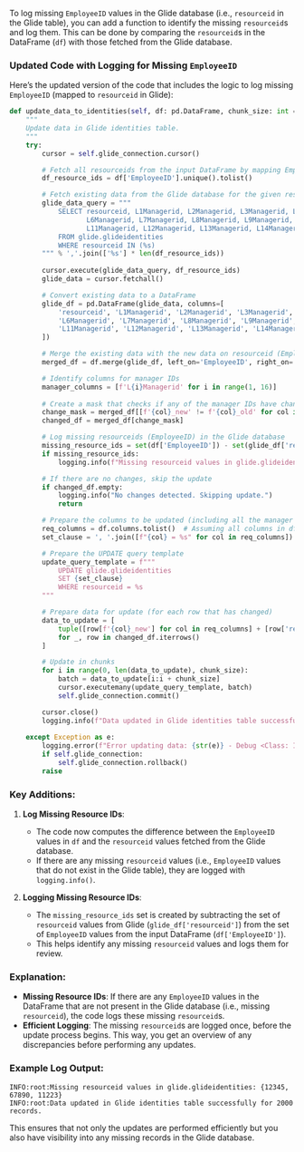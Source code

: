 To log missing `EmployeeID` values in the Glide database (i.e., `resourceid` in the Glide table), you can add a function to identify the missing `resourceid`s and log them. This can be done by comparing the `resourceid`s in the DataFrame (`df`) with those fetched from the Glide database.

### Updated Code with Logging for Missing `EmployeeID`

Here’s the updated version of the code that includes the logic to log missing `EmployeeID` (mapped to `resourceid` in Glide):

```python
def update_data_to_identities(self, df: pd.DataFrame, chunk_size: int = 10000):
    """
    Update data in Glide identities table.
    """
    try:
        cursor = self.glide_connection.cursor()

        # Fetch all resourceids from the input DataFrame by mapping EmployeeID to resourceid
        df_resource_ids = df['EmployeeID'].unique().tolist()

        # Fetch existing data from the Glide database for the given resourceids
        glide_data_query = """
            SELECT resourceid, L1Managerid, L2Managerid, L3Managerid, L4Managerid, L5Managerid, 
                   L6Managerid, L7Managerid, L8Managerid, L9Managerid, L10Managerid, 
                   L11Managerid, L12Managerid, L13Managerid, L14Managerid, L15Managerid
            FROM glide.glideidentities
            WHERE resourceid IN (%s)
        """ % ','.join(['%s'] * len(df_resource_ids))
        
        cursor.execute(glide_data_query, df_resource_ids)
        glide_data = cursor.fetchall()

        # Convert existing data to a DataFrame
        glide_df = pd.DataFrame(glide_data, columns=[
            'resourceid', 'L1Managerid', 'L2Managerid', 'L3Managerid', 'L4Managerid', 'L5Managerid', 
            'L6Managerid', 'L7Managerid', 'L8Managerid', 'L9Managerid', 'L10Managerid', 
            'L11Managerid', 'L12Managerid', 'L13Managerid', 'L14Managerid', 'L15Managerid'
        ])

        # Merge the existing data with the new data on resourceid (EmployeeID will map to resourceid)
        merged_df = df.merge(glide_df, left_on='EmployeeID', right_on='resourceid', suffixes=('_new', '_old'))

        # Identify columns for manager IDs
        manager_columns = [f'L{i}Managerid' for i in range(1, 16)]
        
        # Create a mask that checks if any of the manager IDs have changed
        change_mask = merged_df[[f'{col}_new' != f'{col}_old' for col in manager_columns]].any(axis=1)
        changed_df = merged_df[change_mask]

        # Log missing resourceids (EmployeeID) in the Glide database
        missing_resource_ids = set(df['EmployeeID']) - set(glide_df['resourceid'])
        if missing_resource_ids:
            logging.info(f"Missing resourceid values in glide.glideidentities: {missing_resource_ids}")

        # If there are no changes, skip the update
        if changed_df.empty:
            logging.info("No changes detected. Skipping update.")
            return

        # Prepare the columns to be updated (including all the manager columns and other required columns)
        req_columns = df.columns.tolist()  # Assuming all columns in df are required for update
        set_clause = ', '.join([f"{col} = %s" for col in req_columns])

        # Prepare the UPDATE query template
        update_query_template = f"""
            UPDATE glide.glideidentities 
            SET {set_clause} 
            WHERE resourceid = %s
        """

        # Prepare data for update (for each row that has changed)
        data_to_update = [
            tuple([row[f'{col}_new'] for col in req_columns] + [row['resourceid']]) 
            for _, row in changed_df.iterrows()
        ]

        # Update in chunks
        for i in range(0, len(data_to_update), chunk_size):
            batch = data_to_update[i:i + chunk_size]
            cursor.executemany(update_query_template, batch)
            self.glide_connection.commit()

        cursor.close()
        logging.info(f"Data updated in Glide identities table successfully for {len(changed_df)} records.")
    
    except Exception as e:
        logging.error(f"Error updating data: {str(e)} - Debug <Class: IAM DataExport | Method: update_data_to_identities()>")
        if self.glide_connection:
            self.glide_connection.rollback()
        raise
```

### Key Additions:
1. **Log Missing Resource IDs**: 
   - The code now computes the difference between the `EmployeeID` values in `df` and the `resourceid` values fetched from the Glide database.
   - If there are any missing `resourceid` values (i.e., `EmployeeID` values that do not exist in the Glide table), they are logged with `logging.info()`.

2. **Logging Missing Resource IDs**:
   - The `missing_resource_ids` set is created by subtracting the set of `resourceid` values from Glide (`glide_df['resourceid']`) from the set of `EmployeeID` values from the input DataFrame (`df['EmployeeID']`).
   - This helps identify any missing `resourceid` values and logs them for review.

### Explanation:
- **Missing Resource IDs**: If there are any `EmployeeID` values in the DataFrame that are not present in the Glide database (i.e., missing `resourceid`), the code logs these missing `resourceid`s.
- **Efficient Logging**: The missing `resourceid`s are logged once, before the update process begins. This way, you get an overview of any discrepancies before performing any updates.
  
### Example Log Output:
```
INFO:root:Missing resourceid values in glide.glideidentities: {12345, 67890, 11223}
INFO:root:Data updated in Glide identities table successfully for 2000 records.
```

This ensures that not only the updates are performed efficiently but you also have visibility into any missing records in the Glide database.
